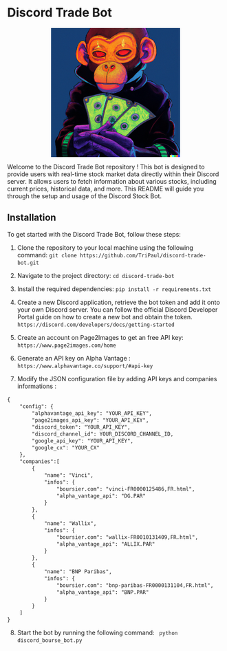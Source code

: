 # Discord Trade Bot

<img src="bot.png" alt="Bot Logo" width="300" height="300" style="display: block; margin: 0 auto;" />


Welcome to the Discord Trade Bot repository ! This bot is designed to provide users with real-time stock market data directly within their Discord server. It allows users to fetch information about various stocks, including current prices, historical data, and more. This README will guide you through the setup and usage of the Discord Stock Bot.

## Installation

To get started with the Discord Trade Bot, follow these steps:

1. Clone the repository to your local machine using the following command:
```git clone https://github.com/TriPaul/discord-trade-bot.git```

2. Navigate to the project directory:
```cd discord-trade-bot```

3. Install the required dependencies:
```pip install -r requirements.txt```

4. Create a new Discord application, retrieve the bot token and add it onto your own Discord server. You can follow the official Discord Developer Portal guide on how to create a new bot and obtain the token.
```https://discord.com/developers/docs/getting-started```

5. Create an account on Page2Images to get an free API key:
```https://www.page2images.com/home```

6. Generate an API key on Alpha Vantage : 
```https://www.alphavantage.co/support/#api-key```

7. Modify the JSON configuration file by adding API keys and companies informations :
```
{
    "config": {
        "alphavantage_api_key": "YOUR_API_KEY",
        "page2images_api_key": "YOUR_API_KEY",
        "discord_token": "YOUR_API_KEY",
        "discord_channel_id": YOUR_DISCORD_CHANNEL_ID,
        "google_api_key": "YOUR_API_KEY",
        "google_cx": "YOUR_CX"
    },
    "companies":[
        {
            "name": "Vinci",
            "infos": {
                "boursier.com": "vinci-FR0000125486,FR.html",
                "alpha_vantage_api": "DG.PAR"
            }
        },
        {
            "name": "Wallix",
            "infos": {
                "boursier.com": "wallix-FR0010131409,FR.html",
                "alpha_vantage_api": "ALLIX.PAR"
            }
        },
        {
            "name": "BNP Paribas",
            "infos": {
                "boursier.com": "bnp-paribas-FR0000131104,FR.html",
                "alpha_vantage_api": "BNP.PAR"
            }
        }
    ]
}
```

8. Start the bot by running the following command:
``` python discord_bourse_bot.py```


